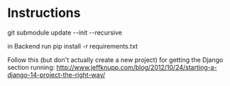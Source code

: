 Instructions
=========

git submodule update --init --recursive

in Backend run pip install -r requirements.txt

Follow this (but don't actually create a new project) for getting the Django section running: http://www.jeffknupp.com/blog/2012/10/24/starting-a-django-14-project-the-right-way/
